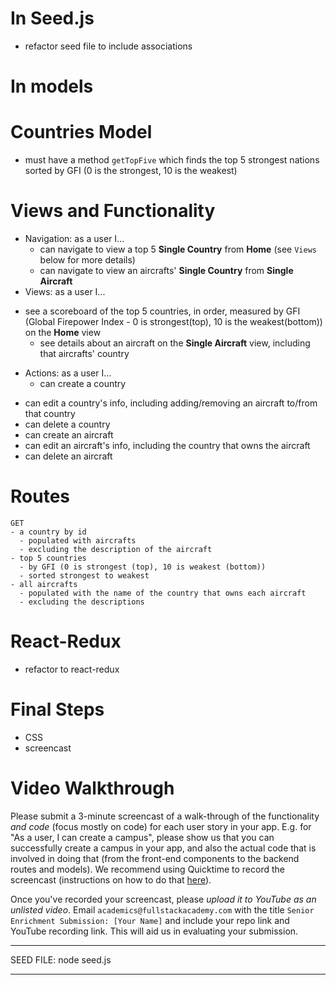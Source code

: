 












# In Seed.js
  * refactor seed file to include associations

# In models
  # Countries Model
  * must have a method `getTopFive` which finds the top 5 strongest nations sorted by GFI (0 is the strongest, 10 is the weakest)
  # Views and Functionality
  - Navigation: as a user I...
    * can navigate to view a top 5 **Single Country** from **Home** (see `Views` below for more details)
    * can navigate to view an aircrafts' **Single Country** from **Single Aircraft**
  - Views: as a user I...
  * see a scoreboard of the top 5 countries, in order,  measured by GFI (Global Firepower Index - 0 is    strongest(top), 10 is the weakest(bottom)) on the **Home** view
    * see details about an aircraft on the **Single Aircraft** view, including that aircrafts' country
  - Actions: as a user I...
    * can create a country
  * can edit a country's info, including adding/removing an aircraft to/from that country
  * can delete a country
  * can create an aircraft
  * can edit an aircraft's info, including the country that owns the aircraft
  * can delete an aircraft

  # Routes

```
GET
- a country by id
  - populated with aircrafts
  - excluding the description of the aircraft
- top 5 countries
  - by GFI (0 is strongest (top), 10 is weakest (bottom))
  - sorted strongest to weakest
- all aircrafts
  - populated with the name of the country that owns each aircraft
  - excluding the descriptions
```


# React-Redux
  * refactor to react-redux

# Final Steps
  * CSS
  * screencast

# Video Walkthrough

Please submit a 3-minute screencast of a walk-through of the functionality *and code* (focus mostly on code) for each user story in your app. E.g. for "As a user, I can create a campus", please show us that you can successfully create a campus in your app, and also the actual code that is involved in doing that (from the front-end components to the backend routes and models). We recommend using Quicktime to record the screencast (instructions on how to do that [here](https://support.apple.com/kb/PH5882?locale=en_US&viewlocale=en_US)).

Once you've recorded your screencast, please *upload it to YouTube as an unlisted video*. Email `academics@fullstackacademy.com` with the title `Senior Enrichment Submission: [Your Name]` and include your repo link and YouTube recording link. This will aid us in evaluating your submission.

---------

SEED FILE: node seed.js

---------
<!-- #### Aircrafts
  * have profile info including: -->
  <!-- **** AS PER KATE: IGNORE THIS:
  * must track the aircraft it succeeds via a reference called 'succeeded' -->
